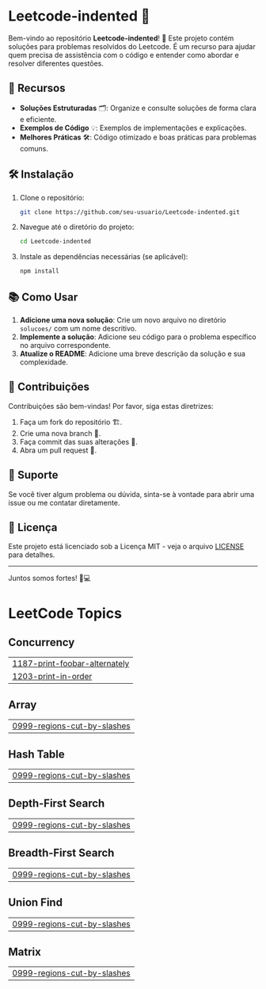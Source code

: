 # Leetcode-indented 🌟

Bem-vindo ao repositório **Leetcode-indented**! 🎉 Este projeto contém soluções para problemas resolvidos do Leetcode. É um recurso para ajudar quem precisa de assistência com o código e entender como abordar e resolver diferentes questões.

## 🚀 Recursos

- **Soluções Estruturadas** 🗂️: Organize e consulte soluções de forma clara e eficiente.
- **Exemplos de Código** 💡: Exemplos de implementações e explicações.
- **Melhores Práticas** 🛠️: Código otimizado e boas práticas para problemas comuns.

## 🛠️ Instalação

1. Clone o repositório:
    ```bash
    git clone https://github.com/seu-usuario/Leetcode-indented.git
    ```

2. Navegue até o diretório do projeto:
    ```bash
    cd Leetcode-indented
    ```

3. Instale as dependências necessárias (se aplicável):
    ```bash
    npm install
    ```

## 📚 Como Usar

1. **Adicione uma nova solução**: Crie um novo arquivo no diretório `solucoes/` com um nome descritivo.
2. **Implemente a solução**: Adicione seu código para o problema específico no arquivo correspondente.
3. **Atualize o README**: Adicione uma breve descrição da solução e sua complexidade.


## 🌟 Contribuições

Contribuições são bem-vindas! Por favor, siga estas diretrizes:
1. Faça um fork do repositório 🏗️.
2. Crie uma nova branch 🌿.
3. Faça commit das suas alterações 💾.
4. Abra um pull request 🔄.

## 🤝 Suporte

Se você tiver algum problema ou dúvida, sinta-se à vontade para abrir uma issue ou me contatar diretamente.

## 📜 Licença

Este projeto está licenciado sob a Licença MIT - veja o arquivo [LICENSE](LICENSE) para detalhes.

---

Juntos somos fortes! 🚀💻

<!---LeetCode Topics Start-->
# LeetCode Topics
## Concurrency
|  |
| ------- |
| [1187-print-foobar-alternately](https://github.com/mqrcio99/Leetcode-indented/tree/master/1187-print-foobar-alternately) |
| [1203-print-in-order](https://github.com/mqrcio99/Leetcode-indented/tree/master/1203-print-in-order) |
## Array
|  |
| ------- |
| [0999-regions-cut-by-slashes](https://github.com/mqrcio99/Leetcode-indented/tree/master/0999-regions-cut-by-slashes) |
## Hash Table
|  |
| ------- |
| [0999-regions-cut-by-slashes](https://github.com/mqrcio99/Leetcode-indented/tree/master/0999-regions-cut-by-slashes) |
## Depth-First Search
|  |
| ------- |
| [0999-regions-cut-by-slashes](https://github.com/mqrcio99/Leetcode-indented/tree/master/0999-regions-cut-by-slashes) |
## Breadth-First Search
|  |
| ------- |
| [0999-regions-cut-by-slashes](https://github.com/mqrcio99/Leetcode-indented/tree/master/0999-regions-cut-by-slashes) |
## Union Find
|  |
| ------- |
| [0999-regions-cut-by-slashes](https://github.com/mqrcio99/Leetcode-indented/tree/master/0999-regions-cut-by-slashes) |
## Matrix
|  |
| ------- |
| [0999-regions-cut-by-slashes](https://github.com/mqrcio99/Leetcode-indented/tree/master/0999-regions-cut-by-slashes) |
<!---LeetCode Topics End-->